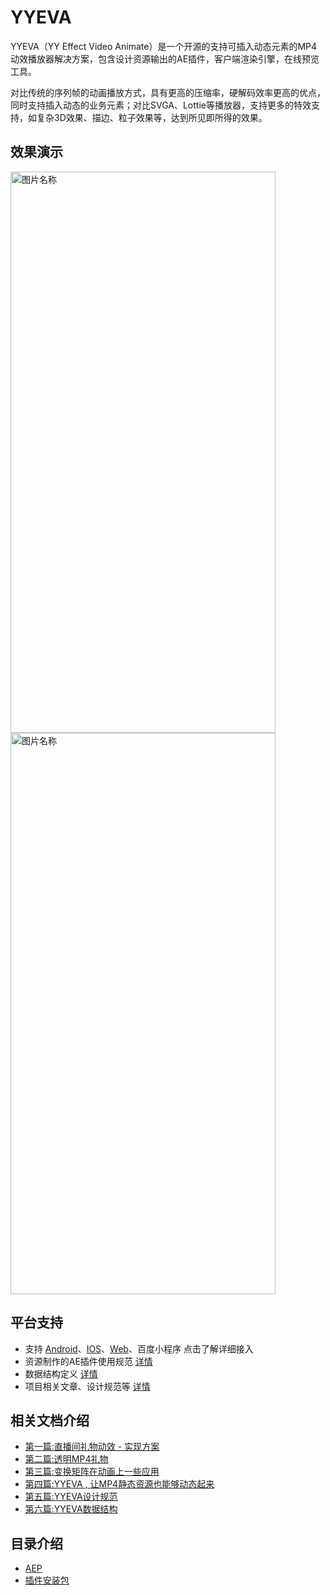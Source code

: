 # YYEVA

  YYEVA（YY Effect Video Animate）是一个开源的支持可插入动态元素的MP4动效播放器解决方案，包含设计资源输出的AE插件，客户端渲染引擎，在线预览工具。
  
  对比传统的序列帧的动画播放方式，具有更高的压缩率，硬解码效率更高的优点，同时支持插入动态的业务元素；对比SVGA、Lottie等播放器，支持更多的特效支持，如复杂3D效果、描边、粒子效果等，达到所见即所得的效果。
  
  ## 效果演示
  
  <img src="https://github.com/yylive/YYEVA/blob/master/img/teampk.gif" width = "424" height = "898" alt="图片名称" align=center />
 
  <img src="https://github.com/yylive/YYEVA/blob/master/img/manhua.gif" width = "424" height = "898" alt="图片名称" align=center />
  
## 平台支持
+ 支持 [Android](https://github.com/YY-LIVE/YYEVA-Android)、[IOS](https://github.com/YY-LIVE/YYEVA-iOS)、[Web](https://github.com/YY-LIVE/YYEVA-Web)、百度小程序  点击了解详细接入   
+ 资源制作的AE插件使用规范 [详情](https://github.com/yylive/YYEVA/tree/master/AEP)
+ 数据结构定义 [详情](https://github.com/yylive/YYEVA/blob/master/%E6%95%B0%E6%8D%AE%E7%BB%93%E6%9E%84.md)
+ 项目相关文章、设计规范等 [详情](https://github.com/yylive/YYEVA)
 
## 相关文档介绍

* [第一篇:直播间礼物动效 - 实现方案](./直播间礼物动效实现方案.md)
* [第二篇:透明MP4礼物](./透明MP4礼物.md)
* [第三篇:变换矩阵在动画上一些应用](./变换矩阵在动画上一些应用.md)
* [第四篇:YYEVA , 让MP4静态资源也能够动态起来](./YYEVA-让MP4静态资源也能够动态起来.md)
* [第五篇:YYEVA设计规范](./YYEVA设计规范.md)
* [第六篇:YYEVA数据结构](./数据结构.md)


## 目录介绍 

* [AEP](./AEP)
* [插件安装包](./AEP/build/2.1.0) 
